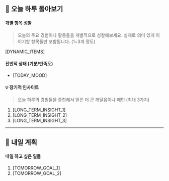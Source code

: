 ## 🌅 오늘 하루 돌아보기

#### 개별 항목 성찰
> 오늘의 주요 경험이나 활동들을 개별적으로 성찰해보세요.
> 실제로 의미 있게 이야기할 항목들만 포함됩니다. (1~3개 정도)

[DYNAMIC_ITEMS]

#### 전반적 상태 (기분/만족도)
- [TODAY_MOOD]

#### 💡 장기적 인사이트
> 오늘 하루의 경험들을 종합해서 얻은 더 큰 깨달음이나 패턴 (최대 3가지)

1. [LONG_TERM_INSIGHT_1]
2. [LONG_TERM_INSIGHT_2]
3. [LONG_TERM_INSIGHT_3]

---

## 🌄 내일 계획

#### 내일 하고 싶은 일들
1. [TOMORROW_GOAL_1]
2. [TOMORROW_GOAL_2]
